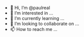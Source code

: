 - 👋 Hi, I’m @paulreal
- 👀 I’m interested in ...
- 🌱 I’m currently learning ...
- 💞️ I’m looking to collaborate on ...
- 📫 How to reach me ...

<!---
paulreal/paulreal is a ✨ special ✨ repository because its `README.md` (this file) appears on your GitHub profile.
You can click the Preview link to take a look at your changes.
--->
